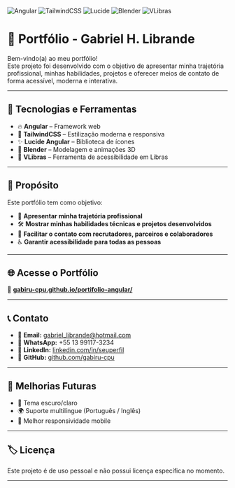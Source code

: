 ![Angular](https://img.shields.io/badge/Angular-DD0031?style=for-the-badge&logo=angular&logoColor=white)
![TailwindCSS](https://img.shields.io/badge/TailwindCSS-06B6D4?style=for-the-badge&logo=tailwindcss&logoColor=white)
![Lucide](https://img.shields.io/badge/Lucide-000000?style=for-the-badge&logo=lucide&logoColor=white)
![Blender](https://img.shields.io/badge/Blender-F5792A?style=for-the-badge&logo=blender&logoColor=white)
![VLibras](https://img.shields.io/badge/VLibras-007ACC?style=for-the-badge)

# 💼 Portfólio - **Gabriel H. Librande**

Bem-vindo(a) ao meu portfólio!  
Este projeto foi desenvolvido com o objetivo de apresentar minha trajetória profissional, minhas habilidades, projetos e oferecer meios de contato de forma acessível, moderna e interativa.

---

## 🚀 Tecnologias e Ferramentas

- 🔥 **Angular** – Framework web
- 🎨 **TailwindCSS** – Estilização moderna e responsiva
- ✨ **Lucide Angular** – Biblioteca de ícones
- 🎥 **Blender** – Modelagem e animações 3D
- 🧠 **VLibras** – Ferramenta de acessibilidade em Libras

---

## 🎯 Propósito

Este portfólio tem como objetivo:

- 📜 **Apresentar minha trajetória profissional**
- 🛠️ **Mostrar minhas habilidades técnicas e projetos desenvolvidos**
- 🤝 **Facilitar o contato com recrutadores, parceiros e colaboradores**
- ♿ **Garantir acessibilidade para todas as pessoas**

---

## 🌐 Acesse o Portfólio

🔗 **[gabiru-cpu.github.io/portifolio-angular/](https://gabiru-cpu.github.io/portifolio-angular/)**

---

## 📞 Contato

- 📧 **Email:** gabriel_librande@hotmail.com
- 📱 **WhatsApp:** +55 13 99117-3234
- 💼 **LinkedIn:** [linkedin.com/in/seuperfil](https://linkedin.com)
- 🐙 **GitHub:** [github.com/gabiru-cpu](https://github.com/gabiru-cpu)

---

## 🧠 Melhorias Futuras

- 🌙 Tema escuro/claro
- 🌍 Suporte multilíngue (Português / Inglês)
- 📱 Melhor responsividade mobile

---

## 🏷️ Licença

Este projeto é de uso pessoal e não possui licença específica no momento.

---
